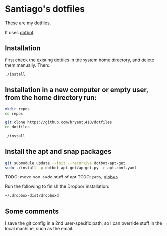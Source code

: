 # Santiago's dotfiles

These are my dotfiles.

It uses [dotbot](https://github.com/anishathalye/dotbot).

## Installation

First check the existing dotfiles in the system home directory, and delete them manually. Then:.

```bash
./install
```

## Installation in a new computer or empty user, from the home directory run:

```bash
mkdir repos
cd repos

git clone https://github.com/bryant1410/dotfiles
cd dotfiles

./install
```

## Install the apt and snap packages

```bash
git submodule update --init --recursive dotbot-apt-get
sudo ./install -p dotbot-apt-get/aptget.py -c apt.conf.yaml
```

TODO: move non-sudo stuff of apt
TODO: prey, [globus](https://downloads.globus.org/globus-connect-personal/v3/linux/stable/globusconnectpersonal-latest.tgz)

Run the following to finish the Dropbox installation:

```bash
~/.dropbox-dist/dropboxd
```

## Some comments

I save the git config in a 2nd user-specific path, so I can override stuff in the local machine, such as the email. 
